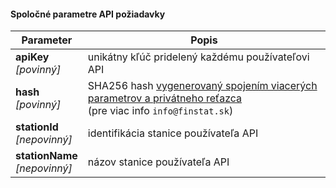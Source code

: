 #### Spoločné parametre API požiadavky
| Parameter | Popis |
| ----------- | ----------- |
| **apiKey**<br />*[povinný]*| unikátny kľúč pridelený každému používateľovi API |
| **hash**<br />*[povinný]*| SHA256 hash [vygenerovaný spojením viacerých parametrov a privátneho reťazca](sk-api/sk/common?id=všeobecný-opis-výpočtu-hash-funkcie)<br />(pre viac info ```info@finstat.sk```) |
| **stationId**<br />*[nepovinný]*| identifikácia stanice používateľa API |
| **stationName**<br />*[nepovinný]*| názov stanice používateľa API |